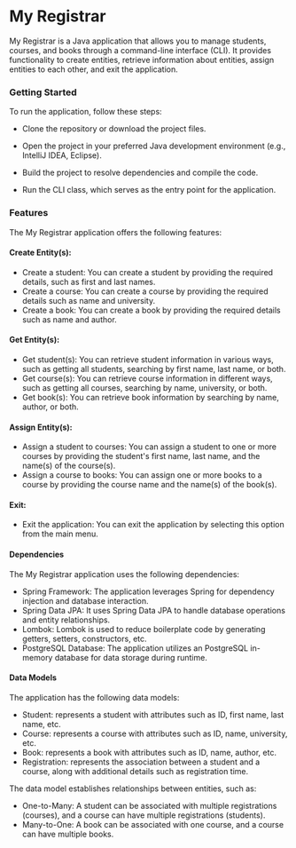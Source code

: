 # My Registrar
My Registrar is a Java application that allows you to manage students, courses, and books through a command-line interface (CLI). It provides functionality to create entities, retrieve information about entities, assign entities to each other, and exit the application.

### Getting Started
To run the application, follow these steps:

- Clone the repository or download the project files.

- Open the project in your preferred Java development environment (e.g., IntelliJ IDEA, Eclipse).

- Build the project to resolve dependencies and compile the code.

- Run the CLI class, which serves as the entry point for the application.

### Features
The My Registrar application offers the following features:

#### Create Entity(s):

- Create a student: You can create a student by providing the required details, such as first and last names.
- Create a course: You can create a course by providing the required details such as name and university.
- Create a book: You can create a book by providing the required details such as name and author.

#### Get Entity(s):
- Get student(s): You can retrieve student information in various ways, such as getting all students, searching by first name, last name, or both.
- Get course(s): You can retrieve course information in different ways, such as getting all courses, searching by name, university, or both.
- Get book(s): You can retrieve book information by searching by name, author, or both.

#### Assign Entity(s):
- Assign a student to courses: You can assign a student to one or more courses by providing the student's first name, last name, and the name(s) of the course(s).
- Assign a course to books: You can assign one or more books to a course by providing the course name and the name(s) of the book(s).
  
#### Exit:
- Exit the application: You can exit the application by selecting this option from the main menu.
#### Dependencies
The My Registrar application uses the following dependencies:

- Spring Framework: The application leverages Spring for dependency injection and database interaction.
- Spring Data JPA: It uses Spring Data JPA to handle database operations and entity relationships.
- Lombok: Lombok is used to reduce boilerplate code by generating getters, setters, constructors, etc.
- PostgreSQL Database: The application utilizes an PostgreSQL in-memory database for data storage during runtime.

#### Data Models
The application has the following data models:
- Student: represents a student with attributes such as ID, first name, last name, etc.
- Course: represents a course with attributes such as ID, name, university, etc.
- Book: represents a book with attributes such as ID, name, author, etc.
- Registration: represents the association between a student and a course, along with additional details such as registration time.

The data model establishes relationships between entities, such as:
- One-to-Many: A student can be associated with multiple registrations (courses), and a course can have multiple registrations (students).
- Many-to-One: A book can be associated with one course, and a course can have multiple books.
